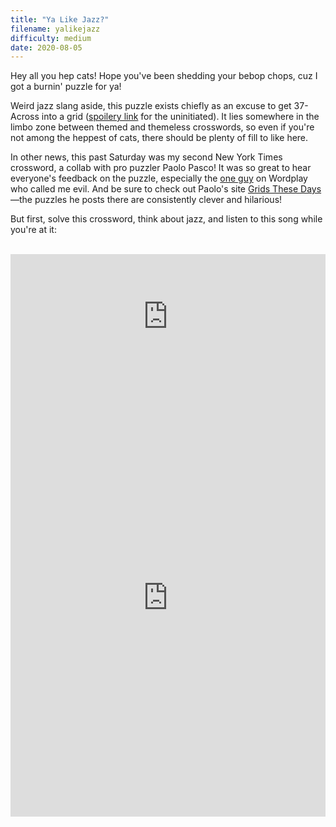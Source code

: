 ```yaml
---
title: "Ya Like Jazz?"
filename: yalikejazz
difficulty: medium
date: 2020-08-05
---
```


Hey all you hep cats! Hope you've been shedding your bebop chops, cuz I got a burnin' puzzle for ya!

Weird jazz slang aside, this puzzle exists chiefly as an excuse to get 37-Across into a grid ([spoilery link](https://youtu.be/krDxhnaKD7Q) for the uninitiated). It lies somewhere in the limbo zone between themed and themeless crosswords, so even if you're not among the heppest of cats, there should be plenty of fill to like here.

In other news, this past Saturday was my second New York Times crossword, a collab with pro puzzler Paolo Pasco! It was so great to hear everyone's feedback on the puzzle, especially the [one guy](https://nyti.ms/2DFGHJK#permid=108426593) on Wordplay who called me evil. And be sure to check out Paolo's site [Grids These Days](http://gridsthesedays.blogspot.com)—the puzzles he posts there are consistently clever and hilarious!

But first, solve this crossword, think about jazz, and listen to this song while you're at it:<br/><br/>

<iframe width="100%" height="200" src="https://www.youtube.com/embed/DvzOfm0ZhS8" frameborder="0" allow="accelerometer; autoplay; encrypted-media; gyroscope; picture-in-picture" allowfullscreen></iframe><br/>

<iframe height="700" width="100%" allowfullscreen="true" style="border:none;width: 100% !important;position: static;display: block !important;margin: 0 !important;"  name="80a395d458cc73db445abfa4d939b092b4a474d001c5431bf80bbf61485a14ea" src="https://amuselabs.com/pmm/crossword?id=3070fde2&set=80a395d458cc73db445abfa4d939b092b4a474d001c5431bf80bbf61485a14ea&embed=1&compact=1&maxCols=2"></iframe>